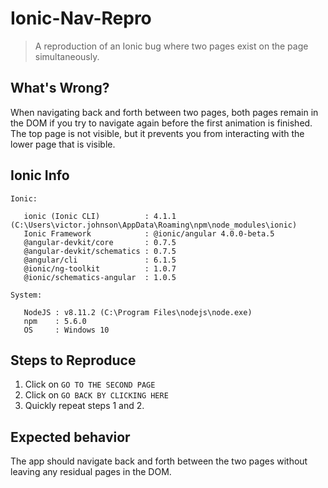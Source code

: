 # Ionic-Nav-Repro

> A reproduction of an Ionic bug where two pages exist on the page simultaneously.

## What's Wrong?

When navigating back and forth between two pages, both pages remain in the DOM if you try to navigate again before the first animation is finished. The top page is not visible, but it prevents you from interacting with the lower page that is visible.

## Ionic Info

```
Ionic:

   ionic (Ionic CLI)          : 4.1.1 (C:\Users\victor.johnson\AppData\Roaming\npm\node_modules\ionic)
   Ionic Framework            : @ionic/angular 4.0.0-beta.5
   @angular-devkit/core       : 0.7.5
   @angular-devkit/schematics : 0.7.5
   @angular/cli               : 6.1.5
   @ionic/ng-toolkit          : 1.0.7
   @ionic/schematics-angular  : 1.0.5

System:

   NodeJS : v8.11.2 (C:\Program Files\nodejs\node.exe)
   npm    : 5.6.0
   OS     : Windows 10
```

## Steps to Reproduce

1. Click on `GO TO THE SECOND PAGE`
2. Click on `GO BACK BY CLICKING HERE`
3. Quickly repeat steps 1 and 2.

## Expected behavior

The app should navigate back and forth between the two pages without leaving any residual pages in the DOM.
